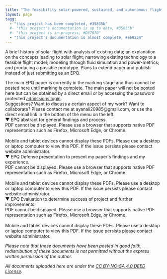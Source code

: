 ```yaml
---
title: "The feasibility solar-powered, sustained, and autonomous flight"
layout: page
tagg:
  - "this project has been completed, #35835b"
  #- "this project's documentation is up to date, #35835b"
  #- "this project is in-progress, #D37070"
  - "this project's documentation is almost complete, #eb9234"
---
```

A brief history of solar flight with analysis of existing data; an explanation on the concepts leading to solar flight; narrowing existing technology to a feasible flight model; modeling through fluid simulation and power-metrics; and producing a possible prototype. Plans to extend paper and publish instead of just submitting as an EPQ.

<div class="content-container" data-bg-image="/assets/images/chevron2.png">
    The main EPQ paper is currently in the marking stage and thus cannot be posted here until marking is complete. The main paper will not be posted here but can be obtained by a direct email or by accessing the password protected <a href="/admissions/">admissions login</a>.
</div>

<div class="content-container" data-bg-image="/assets/images/chevron2.png">
    Suggestions? Want to discuss a certain aspect of my work? Want to collaborate? Please contact me at ayanali20985@gmail.com, or use the direct email link in the bottom of the menu on the left.
</div>

<div class="content-container-blue">
    <div class="dropdown-header">
        <span class="dropdown-icon">&#9660;</span> <!-- Down-arrow icon -->
        EPQ abstract for general findings and process.
    </div>
    <div class="dropdown-header" class="dropdown-content">
        <div class="pdf-container">
            <object class="pdf-object" data="/assets/epq/Ayan Ali EPQ Abstract vFINAL.pdf" type="application/pdf">
                <div class="pdf-fallback">
                    PDF cannot be displayed. Please use a browser that supports native PDF representation such as Firefox, Microsoft Edge, or Chrome.
                    <br>
                    <br>
                    Mobile and tablet devices cannot display these PDFs. Please use a desktop or laptop computer to view this PDF. If the issue persists please contact website administrator.
                </div>
            </object>
        </div>
    </div>
</div>
<div class="content-container-blue">
    <div class="dropdown-header">
        <span class="dropdown-icon">&#9660;</span> <!-- Down-arrow icon -->
        EPQ Defense presentation to present my paper's findings and my experience.
    </div>
    <div class="dropdown-header" class="dropdown-content">
        <div class="pdf-container">
            <object class="pdf-object" data="/assets/epq/94493_2033_ALI_presentation (1).pdf" type="application/pdf">
                <div class="pdf-fallback">
                    PDF cannot be displayed. Please use a browser that supports native PDF representation such as Firefox, Microsoft Edge, or Chrome.
                    <br>
                    <br>
                    Mobile and tablet devices cannot display these PDFs. Please use a desktop or laptop computer to view this PDF. If the issue persists please contact website administrator.
                </div>
            </object>
        </div>
    </div>
</div>
<div class="content-container-blue">
    <div class="dropdown-header">
        <span class="dropdown-icon">&#9660;</span> <!-- Down-arrow icon -->
        EPQ Evaluation to determine success of project and further improvements.
    </div>
    <div class="dropdown-header" class="dropdown-content">
        <div class="pdf-container">
            <object class="pdf-object" data="/assets/epq/94493_2033_ALI_evaluation.pdf" type="application/pdf">
                <div class="pdf-fallback">
                    PDF cannot be displayed. Please use a browser that supports native PDF representation such as Firefox, Microsoft Edge, or Chrome.
                    <br>
                    <br>
                    Mobile and tablet devices cannot display these PDFs. Please use a desktop or laptop computer to view this PDF. If the issue persists please contact website administrator.
                </div>
            </object>
        </div>
    </div>
</div>

*Please note that these documents have been posted in good faith, redistribution of these documents is not permitted without the express written permission of the author.*

*All documents uploaded here are under the [CC BY-NC-SA 4.0 DEED License](https://creativecommons.org/licenses/by-nc-sa/4.0/).*